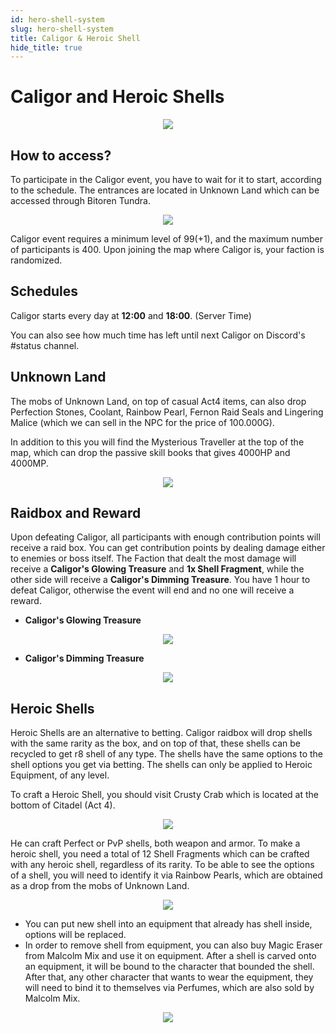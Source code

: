 ```yaml
---
id: hero-shell-system
slug: hero-shell-system
title: Caligor & Heroic Shell 
hide_title: true
---
```

# Caligor and Heroic Shells
<p align="center">
<img src="https://imageshack.com/i/pnQ9zpLUp"/></p>

## How to access?
To participate in the Caligor event, you have to wait for it to start, according to the schedule. The entrances are located in Unknown Land which can be accessed through Bitoren Tundra.

<p align="center">
<img src="https://imageshack.com/i/pmScKOUmp"/></p>

Caligor event requires a minimum level of 99(+1), and the maximum number of participants is 400. Upon joining the map where Caligor is, your faction is randomized.

## Schedules
Caligor starts every day at **12:00** and **18:00**. (Server Time)

You can also see how much time has left until next Caligor on Discord's #status channel.
 
## Unknown Land

The mobs of Unknown Land, on top of casual Act4 items, can also drop Perfection Stones, Coolant, Rainbow Pearl, Fernon Raid Seals and Lingering Malice (which we can sell in the NPC for the price of 100.000G).

In addition to this you will find the Mysterious Traveller at the top of the map, which can drop the passive skill books that gives 4000HP and 4000MP.

<p align="center">
<img src="https://imageshack.com/i/pmxAhqTEp"/></p>

## Raidbox and Reward

Upon defeating Caligor, all participants with enough contribution points will receive a raid box.
You can get contribution points by dealing damage either to enemies or boss itself.
The Faction that dealt the most damage will receive a **Caligor's Glowing Treasure** and **1x Shell Fragment**, while the other side will receive a **Caligor's Dimming Treasure**.
You have 1 hour to defeat Caligor, otherwise the event will end and no one will receive a reward.

- **Caligor's Glowing Treasure**

<p align="center">
<img src="https://imageshack.com/i/po0rlZEDp"/></p>

- **Caligor's Dimming Treasure**

<p align="center">
<img src="https://imageshack.com/i/pn03AvoXp"/></p>

## Heroic Shells
Heroic Shells are an alternative to betting. Caligor raidbox will drop shells with the same rarity as the box, and on top of that, these shells can be recycled to get r8 shell of any type. The shells have the same options to the shell options you get via betting. The shells can only be applied to Heroic Equipment, of any level.

To craft a Heroic Shell, you should visit Crusty Crab which is located at the bottom of Citadel (Act 4).

<p align="center">
<img src="https://imageshack.com/i/pmrApyvSp"/></p>

He can craft Perfect or PvP shells, both weapon and armor. To make a heroic shell, you need a total of 12 Shell Fragments which can be crafted with any heroic shell, regardless of its rarity. To be able to see the options of a shell, you will need to identify it via Rainbow Pearls, which are obtained as a drop from the mobs of Unknown Land.

<p align="center">
<img src="https://imageshack.com/i/pnXbOwZap"/></p>

- You can put new shell into an equipment that already has shell inside, options will be replaced.
- In order to remove shell from equipment, you can also buy Magic Eraser from Malcolm Mix and use it on equipment. After a shell is carved onto an equipment, it will be bound to the character that bounded the shell. After that, any other character that wants to wear the equipment, they will need to bind it to themselves via Perfumes, which are also sold by Malcolm Mix.

<p align="center">
<img src="https://imgur.com/QGe1LUi.jpeg"/></p>

